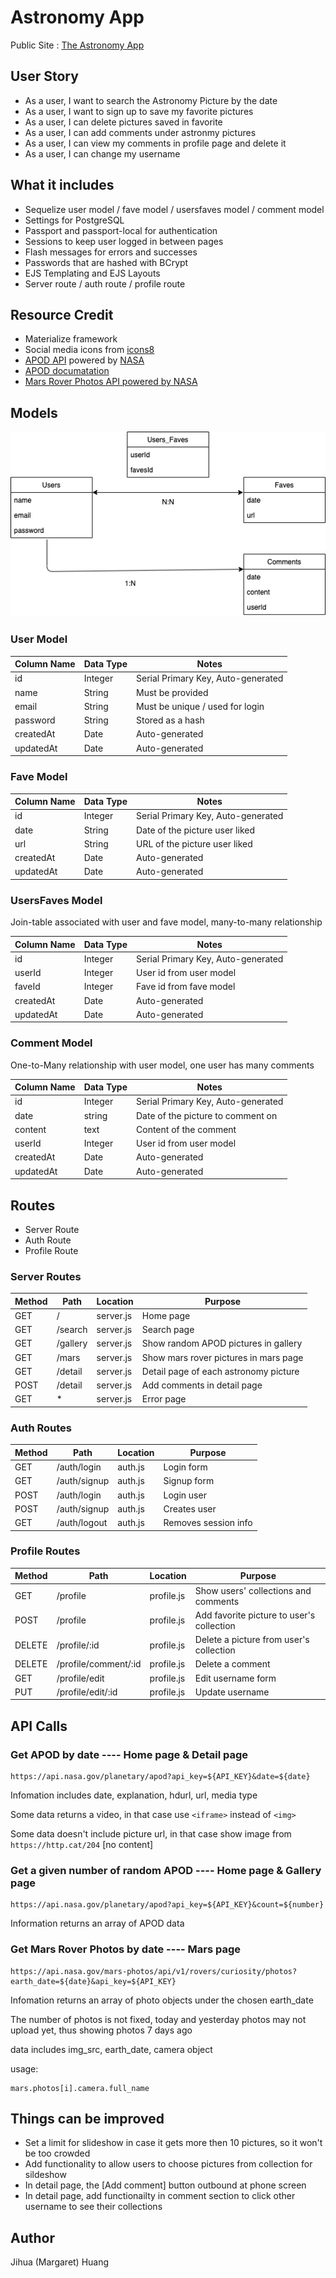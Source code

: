 # Astronomy App

Public Site : [The Astronomy App](https://astronomy-picture-app.herokuapp.com/)

## User Story

* As a user, I want to search the Astronomy Picture by the date 
* As a user, I want to sign up to save my favorite pictures
* As a user, I can delete pictures saved in favorite
* As a user, I can add comments under astronmy pictures
* As a user, I can view my comments in profile page and delete it
* As a user, I can change my username

## What it includes

* Sequelize user model / fave model / usersfaves model / comment model
* Settings for PostgreSQL
* Passport and passport-local for authentication
* Sessions to keep user logged in between pages
* Flash messages for errors and successes
* Passwords that are hashed with BCrypt
* EJS Templating and EJS Layouts
* Server route / auth route / profile route

## Resource Credit

* Materialize framework 
* Social media icons from [icons8](https://icons8.com)
* [APOD API](https://api.nasa.gov/) powered by [NASA](https://www.nasa.gov/)
* [APOD documatation](https://github.com/nasa/apod-api)
* [Mars Rover Photos API powered by NASA](https://api.nasa.gov/)

## Models

<img src='ERD.png' alt='ERD'>

### User Model

| Column Name | Data Type | Notes |
| --------------- | ------------- | ------------------------------ |
| id | Integer | Serial Primary Key, Auto-generated |
| name | String | Must be provided |
| email | String | Must be unique / used for login |
| password | String | Stored as a hash |
| createdAt | Date | Auto-generated |
| updatedAt | Date | Auto-generated |

### Fave Model

| Column Name | Data Type | Notes |
| --------------- | ------------- | ------------------------------ |
| id | Integer | Serial Primary Key, Auto-generated |
| date | String | Date of the picture user liked |
| url | String | URL of the picture user liked |
| createdAt | Date | Auto-generated |
| updatedAt | Date | Auto-generated |

### UsersFaves Model

Join-table associated with user and fave model, many-to-many relationship

| Column Name | Data Type | Notes |
| --------------- | ------------- | ------------------------------ |
| id | Integer | Serial Primary Key, Auto-generated |
| userId | Integer | User id from user model |
| faveId | Integer | Fave id from fave model |
| createdAt | Date | Auto-generated |
| updatedAt | Date | Auto-generated |

### Comment Model

One-to-Many relationship with user model, one user has many comments

| Column Name | Data Type | Notes |
| --------------- | ------------- | ------------------------------ |
| id | Integer | Serial Primary Key, Auto-generated |
| date | string | Date of the picture to comment on |
| content | text | Content of the comment |
| userId | Integer | User id from user model |
| createdAt | Date | Auto-generated |
| updatedAt | Date | Auto-generated 

## Routes

- Server Route
- Auth Route
- Profile Route

### Server Routes

| Method | Path | Location | Purpose |
| ------ | ---------------- | -------------- | ------------------- |
| GET | / | server.js | Home page |
| GET | /search | server.js | Search page |
| GET | /gallery | server.js | Show random APOD pictures in gallery |
| GET | /mars | server.js | Show mars rover pictures in mars page |
| GET | /detail | server.js | Detail page of each astronomy picture |
| POST | /detail | server.js | Add comments in detail page |
| GET | * | server.js | Error page |

### Auth Routes

| Method | Path | Location | Purpose |
| ------ | ---------------- | -------------- | ------------------- |
| GET | /auth/login | auth.js | Login form |
| GET | /auth/signup | auth.js | Signup form |
| POST | /auth/login | auth.js | Login user |
| POST | /auth/signup | auth.js | Creates user |
| GET | /auth/logout | auth.js | Removes session info |

### Profile Routes

| Method | Path | Location | Purpose |
| ------ | ---------------- | -------------- | ------------------- |
| GET | /profile | profile.js | Show users' collections and comments |
| POST | /profile | profile.js | Add favorite picture to user's collection |
| DELETE | /profile/:id | profile.js | Delete a picture from user's collection |
| DELETE | /profile/comment/:id | profile.js | Delete a comment |
| GET | /profile/edit | profile.js | Edit username form |
| PUT | /profile/edit/:id | profile.js | Update username |

## API Calls

### Get APOD by date ---- Home page & Detail page
```
https://api.nasa.gov/planetary/apod?api_key=${API_KEY}&date=${date}
```

Infomation includes date, explanation, hdurl, url, media type

Some data returns a video, in that case use `<iframe>` instead of `<img>`

Some data doesn't include picture url, in that case show image from `https://http.cat/204` [no content]

### Get a given number of random APOD ---- Home page & Gallery page
```
https://api.nasa.gov/planetary/apod?api_key=${API_KEY}&count=${number}
```

Information returns an array of APOD data

### Get Mars Rover Photos by date ---- Mars page
```
https://api.nasa.gov/mars-photos/api/v1/rovers/curiosity/photos?earth_date=${date}&api_key=${API_KEY}
```

Infomation returns an array of photo objects under the chosen earth_date

The number of photos is not fixed, today and yesterday photos may not upload yet, thus showing photos 7 days ago

data includes img_src, earth_date, camera object

usage: 
```
mars.photos[i].camera.full_name
```

## Things can be improved

- Set a limit for slideshow in case it gets more then 10 pictures, so it won't be too crowded
- Add functionality to allow users to choose pictures from collection for sildeshow
- In detail page, the [Add comment] button outbound at phone screen
- In detail page, add functionailty in comment section to click other username to see their collections

## Author
Jihua (Margaret) Huang
